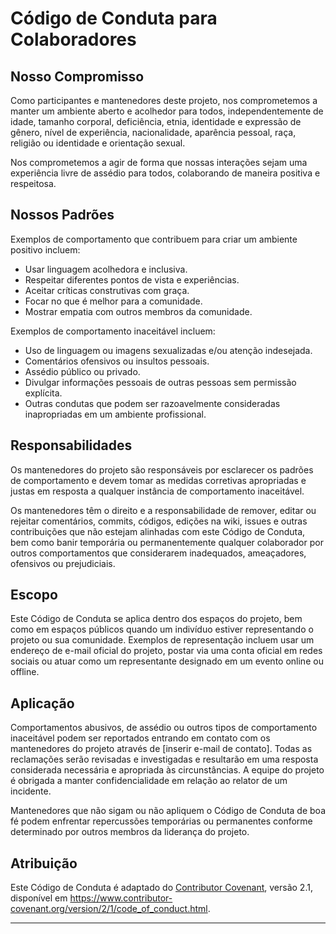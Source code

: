 # Código de Conduta para Colaboradores

## Nosso Compromisso

Como participantes e mantenedores deste projeto, nos comprometemos a manter um ambiente aberto e acolhedor para todos, independentemente de idade, tamanho corporal, deficiência, etnia, identidade e expressão de gênero, nível de experiência, nacionalidade, aparência pessoal, raça, religião ou identidade e orientação sexual.

Nos comprometemos a agir de forma que nossas interações sejam uma experiência livre de assédio para todos, colaborando de maneira positiva e respeitosa.

## Nossos Padrões

Exemplos de comportamento que contribuem para criar um ambiente positivo incluem:

- Usar linguagem acolhedora e inclusiva.
- Respeitar diferentes pontos de vista e experiências.
- Aceitar críticas construtivas com graça.
- Focar no que é melhor para a comunidade.
- Mostrar empatia com outros membros da comunidade.

Exemplos de comportamento inaceitável incluem:

- Uso de linguagem ou imagens sexualizadas e/ou atenção indesejada.
- Comentários ofensivos ou insultos pessoais.
- Assédio público ou privado.
- Divulgar informações pessoais de outras pessoas sem permissão explícita.
- Outras condutas que podem ser razoavelmente consideradas inapropriadas em um ambiente profissional.

## Responsabilidades

Os mantenedores do projeto são responsáveis por esclarecer os padrões de comportamento e devem tomar as medidas corretivas apropriadas e justas em resposta a qualquer instância de comportamento inaceitável.

Os mantenedores têm o direito e a responsabilidade de remover, editar ou rejeitar comentários, commits, códigos, edições na wiki, issues e outras contribuições que não estejam alinhadas com este Código de Conduta, bem como banir temporária ou permanentemente qualquer colaborador por outros comportamentos que considerarem inadequados, ameaçadores, ofensivos ou prejudiciais.

## Escopo

Este Código de Conduta se aplica dentro dos espaços do projeto, bem como em espaços públicos quando um indivíduo estiver representando o projeto ou sua comunidade. Exemplos de representação incluem usar um endereço de e-mail oficial do projeto, postar via uma conta oficial em redes sociais ou atuar como um representante designado em um evento online ou offline.

## Aplicação

Comportamentos abusivos, de assédio ou outros tipos de comportamento inaceitável podem ser reportados entrando em contato com os mantenedores do projeto através de [inserir e-mail de contato]. Todas as reclamações serão revisadas e investigadas e resultarão em uma resposta considerada necessária e apropriada às circunstâncias. A equipe do projeto é obrigada a manter confidencialidade em relação ao relator de um incidente.

Mantenedores que não sigam ou não apliquem o Código de Conduta de boa fé podem enfrentar repercussões temporárias ou permanentes conforme determinado por outros membros da liderança do projeto.

## Atribuição

Este Código de Conduta é adaptado do [Contributor Covenant](https://www.contributor-covenant.org), versão 2.1, disponível em https://www.contributor-covenant.org/version/2/1/code_of_conduct.html.

---